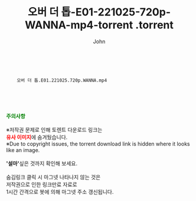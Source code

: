﻿---
layout: post
title:  "                   오버 더 톱-E01-221025-720p-WANNA-mp4-torrent                .torrent"
author: John
categories: [ TV ]
tags: [  ]
image:  
description: "                   오버 더 톱-E01-221025-720p-WANNA-mp4-torrent                 torrent 정보 공유"
toc: true
toc_sticky: true
---

<br>

        오버 더 톱.E01.221025.720p.WANNA.mp4    
    
<br><br><br>
<p data-ke-size="size16"><b><span style="color: green;">주의사항</span></b><br /><br />※저작권 문제로 인해 토렌트 다운로드 링크는<br /><b><span style="color: red;">유사 이미지</span></b>에 숨겨뒀습니다.<br />※Due to copyright issues, the torrent download link is hidden where it looks like an image.<br /><br /><b>'설마'</b>싶은 것까지 확인해 보세요.<br /><br />숨김링크 클릭 시 마그넷 나타나지 않는 것은<br />저작권으로 인한 링크만료 자료로<br />1시간 간격으로 봇에 의해 마그넷 주소 갱신됩니다.</p>

